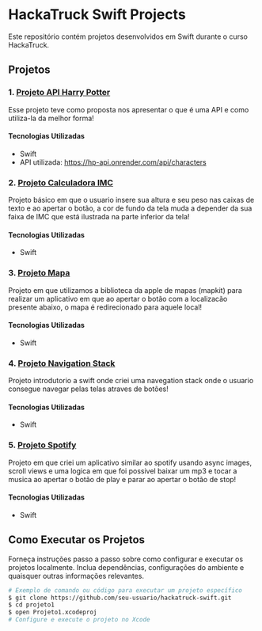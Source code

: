 # HackaTruck Swift Projects

Este repositório contém projetos desenvolvidos em Swift durante o curso HackaTruck.

## Projetos

### 1. [Projeto API Harry Potter](link_para_o_projeto1)
Esse projeto teve como proposta nos apresentar o que é uma API e como utiliza-la da melhor forma!

#### Tecnologias Utilizadas
- Swift
- API utilizada: https://hp-api.onrender.com/api/characters

### 2. [Projeto Calculadora IMC](link_para_o_projeto2)
Projeto básico em que o usuario insere sua altura e seu peso nas caixas de texto e ao apertar o botão, a cor de fundo da tela muda a depender da sua faixa de IMC que está ilustrada na parte inferior da tela! 

#### Tecnologias Utilizadas
- Swift 

### 3. [Projeto Mapa](link_para_o_projeto2)
Projeto em que utilizamos a biblioteca da apple de mapas (mapkit) para realizar um aplicativo em que ao apertar o botão com a localizacão presente abaixo, o mapa é redirecionado para aquele local!

#### Tecnologias Utilizadas
- Swift

### 4. [Projeto Navigation Stack](link_para_o_projeto2)
Projeto introdutorio a swift onde criei uma navegation stack onde o usuario consegue navegar pelas telas atraves de botões!

#### Tecnologias Utilizadas
- Swift

### 5. [Projeto Spotify](link_para_o_projeto2)
Projeto em que criei um aplicativo similar ao spotify usando async images, scroll views e uma logica em que foi possivel baixar um mp3 e tocar a musica ao apertar o botão de play e parar ao apertar o botão de stop!

#### Tecnologias Utilizadas
- Swift
  
## Como Executar os Projetos

Forneça instruções passo a passo sobre como configurar e executar os projetos localmente. Inclua dependências, configurações do ambiente e quaisquer outras informações relevantes.

```bash
# Exemplo de comando ou código para executar um projeto específico
$ git clone https://github.com/seu-usuario/hackatruck-swift.git
$ cd projeto1
$ open Projeto1.xcodeproj
# Configure e execute o projeto no Xcode
